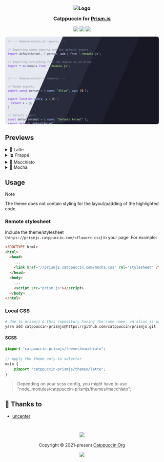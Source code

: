 <h3 align="center">
	<img src="https://raw.githubusercontent.com/catppuccin/catppuccin/main/assets/logos/exports/1544x1544_circle.png" width="100" alt="Logo"/><br/>
	<img src="https://raw.githubusercontent.com/catppuccin/catppuccin/main/assets/misc/transparent.png" height="30" width="0px"/>
	Catppuccin for <a href="https://prismjs.com">Prism.js</a>
	<img src="https://raw.githubusercontent.com/catppuccin/catppuccin/main/assets/misc/transparent.png" height="30" width="0px"/>
</h3>

<p align="center">
	<a href="https://github.com/catppuccin/prismjs/stargazers"><img src="https://img.shields.io/github/stars/catppuccin/prismjs?colorA=363a4f&colorB=b7bdf8&style=for-the-badge"></a>
	<a href="https://github.com/catppuccin/prismjs/issues"><img src="https://img.shields.io/github/issues/catppuccin/prismjs?colorA=363a4f&colorB=f5a97f&style=for-the-badge"></a>
	<a href="https://github.com/catppuccin/prismjs/contributors"><img src="https://img.shields.io/github/contributors/catppuccin/prismjs?colorA=363a4f&colorB=a6da95&style=for-the-badge"></a>
</p>

<p align="center">
	<img src="assets/preview.webp"/>
</p>

## Previews

<details>
<summary>🌻 Latte</summary>
<img src="assets/latte.webp"/>
</details>
<details>
<summary>🪴 Frappé</summary>
<img src="assets/frappe.webp"/>
</details>
<details>
<summary>🌺 Macchiato</summary>
<img src="assets/macchiato.webp"/>
</details>
<details>
<summary>🌿 Mocha</summary>
<img src="assets/mocha.webp"/>
</details>

## Usage

> [!NOTE]
> The theme does not contain styling for the layout/padding of the highlighted code.

### Remote stylesheet

Include the theme/stylesheet (`https://prismjs.catppuccin.com/<flavor>.css`) in your page. For example:

```html
<!DOCTYPE html>
<html>
  <head>
    ...
    <link href="//prismjs.catppuccin.com/mocha.css" rel="stylesheet" />
  </head>
  <body>
    ...
    <script src="prism.js"></script>
  </body>
</html>
```

### Local CSS
```bash
# due to prismjs & this repository having the same name, an alias is used 
yarn add catppuccin-prismjs@https://github.com/catppuccin/prismjs.git
```

#### SCSS
```scss
@import "catppuccin-prismjs/themes/macchiato";

// Apply the theme only to selector
main {
    @import "catppuccin-prismjs/themes/latte";
}
```
> Depending on your scss config, you might have to use "node_modules/catppuccin-prismjs/themes/macchiato";


## 💝 Thanks to

- [uncenter](https://github.com/uncenter)

&nbsp;

<p align="center">
	<img src="https://raw.githubusercontent.com/catppuccin/catppuccin/main/assets/footers/gray0_ctp_on_line.svg?sanitize=true" />
</p>

<p align="center">
	Copyright &copy; 2021-present <a href="https://github.com/catppuccin" target="_blank">Catppuccin Org</a>
</p>

<p align="center">
	<a href="https://github.com/catppuccin/catppuccin/blob/main/LICENSE"><img src="https://img.shields.io/static/v1.svg?style=for-the-badge&label=License&message=MIT&logoColor=d9e0ee&colorA=363a4f&colorB=b7bdf8"/></a>
</p>
